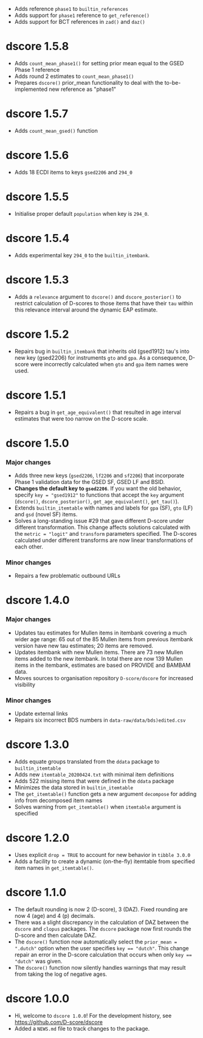 
* Adds reference `phase1` to `builtin_references`
* Adds support for `phase1` reference  to `get_reference()`
* Adds support for BCT references in `zad()` and `daz()`

# dscore 1.5.8

* Adds `count_mean_phase1()` for setting prior mean equal to the GSED Phase 1 reference
* Adds round 2 estimates to `count_mean_phase1()`
* Prepares `dscore()` prior_mean functionality to deal with the to-be-implemented new reference as "phase1"

# dscore 1.5.7

* Adds `count_mean_gsed()` function

# dscore 1.5.6

* Adds 18 ECDI items to keys `gsed2206` and `294_0`

# dscore 1.5.5

* Initialise proper default `population` when key is `294_0`.

# dscore 1.5.4

* Adds experimental key `294_0` to the `builtin_itembank`.

# dscore 1.5.3

* Adds a `relevance` argument to `dscore()` and `dscore_posterior()` to restrict calculation of D-scores to those items that have their `tau` within this relevance interval around the dynamic EAP estimate.

# dscore 1.5.2

* Repairs bug in `builtin_itembank` that inherits old (gsed1912) tau's into new key (gsed2206) for instruments `gto` and `gpa`. As a consequence, D-score were incorrectly calculated when `gto` and `gpa` item names were used.

# dscore 1.5.1

* Repairs a bug in `get_age_equivalent()` that resulted in age interval estimates that were too narrow on the D-score scale.

# dscore 1.5.0

### Major changes

* Adds three new keys (`gsed2206`, `lf2206` and `sf2206`) that incorporate Phase 1 validation data for the GSED SF, GSED LF and BSID.
* **Changes the default key to `gsed2206`**. If you want the old behavior, specify `key = "gsed1912"` to functions that accept the `key` argument (`dscore()`, `dscore_posterior()`, `get_age_equivalent()`, `get_tau()`).
* Extends `builtin_itemtable` with names and labels for `gpa` (SF), `gto` (LF) and `gsd` (novel SF) items.
* Solves a long-standing issue #29 that gave different D-score under different transformation. This change affects solutions calculated with the `metric = "logit"` and `transform` parameters specified. The D-scores calculated under different transforms are now linear transformations of each other.

### Minor changes

* Repairs a few problematic outbound URLs

# dscore 1.4.0

### Major changes

* Updates tau estimates for Mullen items in itembank covering a much wider age range: 65 out of the 85 Mullen items from previous itembank version have new tau estimates; 20 items are removed. 
* Updates itembank with new Mullen items. There are 73 new Mullen items added to the new itembank. In total there are now 139 Mullen items in the itembank, estimates are based on PROVIDE and BAMBAM data.
* Moves sources to organisation repository `D-score/dscore` for increased visibility

### Minor changes

* Update external links
* Repairs six incorrect BDS numbers in `data-raw/data/bds)edited.csv`

# dscore 1.3.0

* Adds equate groups translated from the `ddata` package to `builtin_itemtable`
* Adds new `itemtable_20200424.txt` with minimal item definitions
* Adds 522 missing items that were defined in the `ddata` package
* Minimizes the data stored in `builtin_itemtable`
* The `get_itemtable()` function gets a new argument `decompose` for adding info from decomposed item names
* Solves warning from `get_itemtable()` when `itemtable` argument is specified
 
# dscore 1.2.0

* Uses explicit `drop = TRUE` to account for new behavior in `tibble 3.0.0`
* Adds a facility to create a dynamic (on-the-fly) itemtable from 
specified item names in `get_itemtable()`.

# dscore 1.1.0

* The default rounding is now 2 (D-score), 3 (DAZ). Fixed rounding are now
4 (age) and 4 (p) decimals.
* There was a slight discrepancy in the calculation of DAZ between the
`dscore` and `clopus` packages. The `dscore` package now first rounds
the D-score and then calculate DAZ.
* The `dscore()` function now automatically select the `prior_mean = ".dutch"` 
option when the user specifies `key == "dutch"`. This change repair an error
in the D-score calculation that occurs when only `key == "dutch"` was given.
* The `dscore()` function now silently handles warnings that may result 
from taking the log of negative ages.

# dscore 1.0.0

* Hi, welcome to `dscore 1.0.0`! For the development history, see
<https://github.com/D-score/dscore>
* Added a `NEWS.md` file to track changes to the package.
